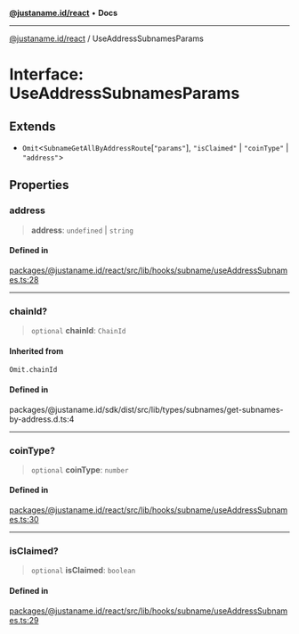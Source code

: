 [**@justaname.id/react**](../README.md) • **Docs**

***

[@justaname.id/react](../globals.md) / UseAddressSubnamesParams

# Interface: UseAddressSubnamesParams

## Extends

- `Omit`\<`SubnameGetAllByAddressRoute`\[`"params"`\], `"isClaimed"` \| `"coinType"` \| `"address"`\>

## Properties

### address

> **address**: `undefined` \| `string`

#### Defined in

[packages/@justaname.id/react/src/lib/hooks/subname/useAddressSubnames.ts:28](https://github.com/JustaName-id/JustaName-sdk/blob/dc845c10af242e3ca87d95ef392516ac0bfa8b95/packages/@justaname.id/react/src/lib/hooks/subname/useAddressSubnames.ts#L28)

***

### chainId?

> `optional` **chainId**: `ChainId`

#### Inherited from

`Omit.chainId`

#### Defined in

packages/@justaname.id/sdk/dist/src/lib/types/subnames/get-subnames-by-address.d.ts:4

***

### coinType?

> `optional` **coinType**: `number`

#### Defined in

[packages/@justaname.id/react/src/lib/hooks/subname/useAddressSubnames.ts:30](https://github.com/JustaName-id/JustaName-sdk/blob/dc845c10af242e3ca87d95ef392516ac0bfa8b95/packages/@justaname.id/react/src/lib/hooks/subname/useAddressSubnames.ts#L30)

***

### isClaimed?

> `optional` **isClaimed**: `boolean`

#### Defined in

[packages/@justaname.id/react/src/lib/hooks/subname/useAddressSubnames.ts:29](https://github.com/JustaName-id/JustaName-sdk/blob/dc845c10af242e3ca87d95ef392516ac0bfa8b95/packages/@justaname.id/react/src/lib/hooks/subname/useAddressSubnames.ts#L29)
